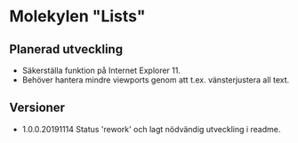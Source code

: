 # Molekylen "Lists" 

## Planerad utveckling
* Säkerställa funktion på Internet Explorer 11.
* Behöver hantera mindre viewports genom att t.ex. vänsterjustera all text.

## Versioner 
* 1.0.0.20191114 Status 'rework' och lagt nödvändig utveckling i readme.